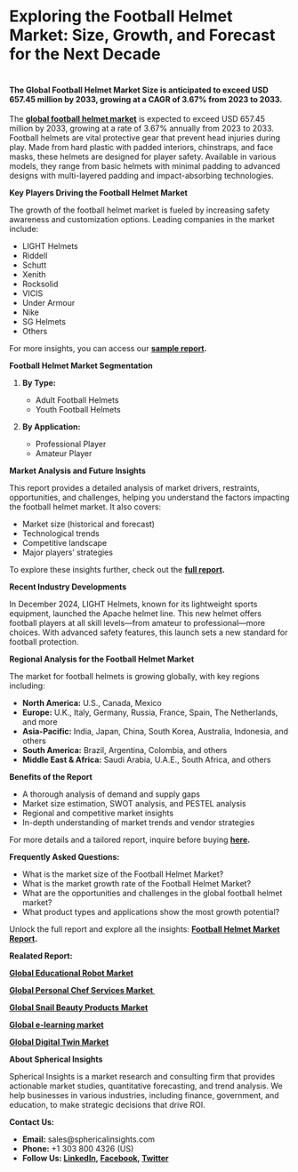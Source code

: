 <div class="wow_read_blog_hdr_img">
<div class="wow_read_blog_hdr_img_innr">
<h1>Exploring the Football Helmet Market: Size, Growth, and Forecast for the Next Decade</h1>
</div>
<div class="wow_main_float_head_img"><img src="https://www.vevioz.com/upload/photos/2025/01/C739TpzlU2REozbZyGPP_10_f25ce2b727269dc0deff26d7191ba9c4_image.jpg" alt="" /></div>
</div>
<div class="read-blog-container">
<div class="read-content">
<h4><strong>The Global Football Helmet Market Size is anticipated to exceed USD 657.45 million by 2033, growing at a CAGR of 3.67% from 2023 to 2033.</strong></h4>
<p>The&nbsp;<a href="https://www.sphericalinsights.com/reports/football-helmet-market" target="_blank" rel="noopener"><strong>global football helmet market</strong></a>&nbsp;is expected to exceed USD 657.45 million by 2033, growing at a rate of 3.67% annually from 2023 to 2033. Football helmets are vital protective gear that prevent head injuries during play. Made from hard plastic with padded interiors, chinstraps, and face masks, these helmets are designed for player safety. Available in various models, they range from basic helmets with minimal padding to advanced designs with multi-layered padding and impact-absorbing technologies.</p>
<p><strong>Key Players Driving the Football Helmet Market</strong></p>
<p>The growth of the football helmet market is fueled by increasing safety awareness and customization options. Leading companies in the market include:</p>
<ul>
<li>LIGHT Helmets</li>
<li>Riddell</li>
<li>Schutt</li>
<li>Xenith</li>
<li>Rocksolid</li>
<li>VICIS</li>
<li>Under Armour</li>
<li>Nike</li>
<li>SG Helmets</li>
<li>Others</li>
</ul>
<p>For more insights, you can access our&nbsp;<strong><a href="https://www.sphericalinsights.com/request-sample/7754" target="_new" rel="noopener">sample report</a>.</strong></p>
<p><strong>Football Helmet Market Segmentation</strong></p>
<ol>
<li>
<p><strong>By Type:</strong></p>
<ul>
<li>Adult Football Helmets</li>
<li>Youth Football Helmets</li>
</ul>
</li>
<li>
<p><strong>By Application:</strong></p>
<ul>
<li>Professional Player</li>
<li>Amateur Player</li>
</ul>
</li>
</ol>
<p><strong>Market Analysis and Future Insights</strong></p>
<p>This report provides a detailed analysis of market drivers, restraints, opportunities, and challenges, helping you understand the factors impacting the football helmet market. It also covers:</p>
<ul>
<li>Market size (historical and forecast)</li>
<li>Technological trends</li>
<li>Competitive landscape</li>
<li>Major players&rsquo; strategies</li>
</ul>
<p>To explore these insights further, check out the&nbsp;<strong><a href="https://www.sphericalinsights.com/checkout/7754" target="_new" rel="noopener">full report</a>.</strong></p>
<p><strong>Recent Industry Developments</strong></p>
<p>In December 2024, LIGHT Helmets, known for its lightweight sports equipment, launched the Apache helmet line. This new helmet offers football players at all skill levels&mdash;from amateur to professional&mdash;more choices. With advanced safety features, this launch sets a new standard for football protection.</p>
<p><strong>Regional Analysis for the Football Helmet Market</strong></p>
<p>The market for football helmets is growing globally, with key regions including:</p>
<ul>
<li><strong>North America:</strong>&nbsp;U.S., Canada, Mexico</li>
<li><strong>Europe:</strong>&nbsp;U.K., Italy, Germany, Russia, France, Spain, The Netherlands, and more</li>
<li><strong>Asia-Pacific:</strong>&nbsp;India, Japan, China, South Korea, Australia, Indonesia, and others</li>
<li><strong>South America:</strong>&nbsp;Brazil, Argentina, Colombia, and others</li>
<li><strong>Middle East &amp; Africa:</strong>&nbsp;Saudi Arabia, U.A.E., South Africa, and others</li>
</ul>
<p><strong>Benefits of the Report</strong></p>
<ul>
<li>A thorough analysis of demand and supply gaps</li>
<li>Market size estimation, SWOT analysis, and PESTEL analysis</li>
<li>Regional and competitive market insights</li>
<li>In-depth understanding of market trends and vendor strategies</li>
</ul>
<p>For more details and a tailored report, inquire before buying&nbsp;<strong><a href="https://www.sphericalinsights.com/inquiry-before-buying/7754" target="_new" rel="noopener">here</a>.</strong></p>
<p><strong>Frequently Asked Questions:</strong></p>
<ul>
<li>What is the market size of the Football Helmet Market?</li>
<li>What is the market growth rate of the Football Helmet Market?</li>
<li>What are the opportunities and challenges in the global football helmet market?</li>
<li>What product types and applications show the most growth potential?</li>
</ul>
<p>Unlock the full report and explore all the insights:&nbsp;<strong><a href="https://www.sphericalinsights.com/reports/football-helmet-market" target="_new" rel="noopener">Football Helmet Market Report</a>.</strong></p>
<p><strong>Realated Report:</strong></p>
<p><strong><a href="https://www.globenewswire.com/news-release/2024/09/03/2939254/0/en/Global-Educational-Robot-Market-Size-To-Worth-USD-8-52-Billion-by-2033-CAGR-of-18-2.html" target="_blank" rel="noopener">Global Educational Robot Market</a>&nbsp;</strong></p>
<p><strong><a href="https://www.globenewswire.com/news-release/2024/09/02/2938952/0/en/Global-Personal-Chef-Services-Market-Size-To-Worth-USD-24-18-Billion-By-2033-CAGR-Of-5-27.html" target="_blank" rel="noopener">Global Personal Chef Services Market&nbsp;</a></strong></p>
<p><strong><a href="https://www.globenewswire.com/news-release/2024/08/31/2938752/0/en/Global-Snail-Beauty-Products-Market-Size-To-Worth-USD-2-40-Billion-By-2033-CAGR-of-5-77.html" target="_blank" rel="noopener">Global Snail Beauty Products Market</a></strong></p>
<p><strong><a href="https://www.sphericalinsights.jp/reports/e-learning-market" target="_blank" rel="noopener">Global e-learning market</a></strong></p>
<p><strong><a href="https://www.sphericalinsights.jp/reports/digital-twin-market" target="_blank" rel="noopener">Global Digital Twin Market</a></strong></p>
<p><strong>About Spherical Insights</strong></p>
<p>Spherical Insights is a market research and consulting firm that provides actionable market studies, quantitative forecasting, and trend analysis. We help businesses in various industries, including finance, government, and education, to make strategic decisions that drive ROI.</p>
<p><strong>Contact Us:</strong></p>
<ul>
<li><strong>Email:</strong>&nbsp;<a rel="noopener">sales@sphericalinsights.com</a></li>
<li><strong>Phone:</strong>&nbsp;+1 303 800 4326 (US)</li>
<li><strong>Follow Us:&nbsp;<a href="https://www.linkedin.com/" target="_new" rel="noopener">LinkedIn</a>,&nbsp;<a href="https://www.facebook.com/" target="_new" rel="noopener">Facebook</a>,&nbsp;<a href="https://twitter.com/" target="_new" rel="noopener">Twitter</a></strong></li>
</ul>
</div>
</div>
